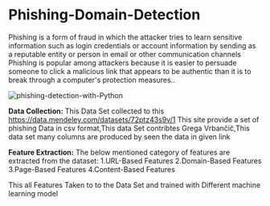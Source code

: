 # Phishing-Domain-Detection
Phishing is a form of fraud in which the attacker tries to learn sensitive information such as login credentials or account information by sending as a reputable entity or person in email or other communication channels Phishing is popular among
attackers because it is easier to persuade someone to click a malicious link that appears
to be authentic than it is to break through a computer's protection measures..

![phishing-detection-with-Python](https://user-images.githubusercontent.com/73115703/156777858-0d078b8e-4b4e-4ce1-aa27-e35681c71677.jpg)

**Data Collection:** 
This Data Set collected to this https://data.mendeley.com/datasets/72ptz43s9v/1 This site provide a set of phishing Data in csv format,This data Set contribtes Grega Vrbančič,This data set many columns are produced by seen the data in given link

**Feature Extraction:**
The below mentioned category of features are extracted from the dataset:
1.URL-Based Features
2.Domain-Based Features
3.Page-Based Features
4.Content-Based Features

 This all Features Taken to to the Data Set and trained with Different machine learning model 
 

